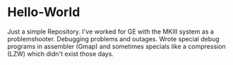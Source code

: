 # Hello-World
Just a simple Repository.
I've worked for GE with the MKIII system as a problemshooter.  Debugging problems and outages. Wrote special debug programs in assembler (Gmap) and sometimes specials like a compression (LZW) which didn't exist those days.
